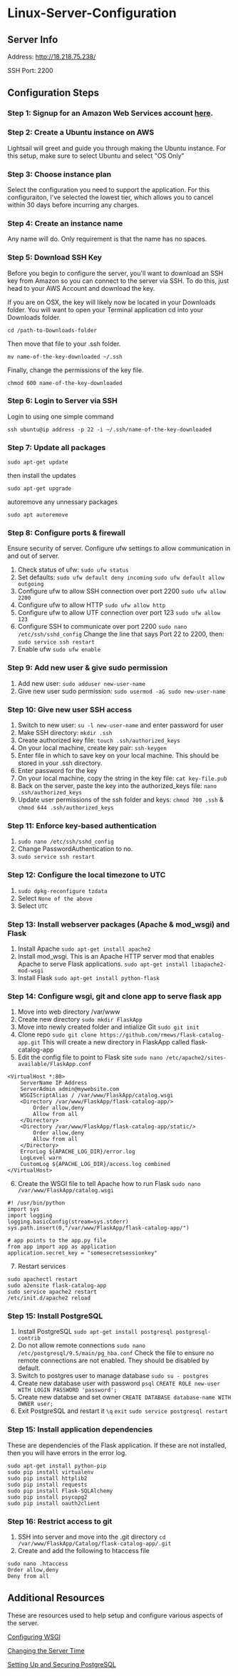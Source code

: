 # Linux-Server-Configuration

## Server Info
Address: http://18.218.75.238/

SSH Port: 2200

## Configuration Steps
### Step 1: Signup for an Amazon Web Services account [here](https://lightsail.aws.amazon.com/).

### Step 2: Create a Ubuntu instance on AWS
Lightsail will greet and guide you through making the Ubuntu instance. For this setup, make sure to select Ubuntu and select "OS Only"

### Step 3: Choose instance plan
Select the configuration you need to support the application. For this configuraiton, I've selected the lowest tier, which allows you to cancel within 30 days before incurring any charges.

### Step 4: Create an instance name
Any name will do. Only requirement is that the name has no spaces. 

### Step 5: Download SSH Key 
Before you begin to configure the server, you'll want to download an SSH key from Amazon so you can connect to the server via SSH. To do this, just head to your AWS Account and download the key. 

If you are on OSX, the key will likely now be located in your Downloads folder. You will want to open your Terminal application cd into your Downloads folder.

`cd /path-to-Downloads-folder`

Then move that file to your .ssh folder.

`mv name-of-the-key-downloaded ~/.ssh`

Finally, change the permissions of the key file.

`chmod 600 name-of-the-key-downloaded`

### Step 6: Login to Server via SSH
Login to using one simple command

`ssh ubuntu@ip address -p 22 -i ~/.ssh/name-of-the-key-downloaded`

### Step 7: Update all packages
`sudo apt-get update` 

then install the updates

`sudo apt-get upgrade`

autoremove any unnessary packages

`sudo apt autoremove`

### Step 8: Configure ports & firewall
Ensure security of server. Configure ufw settings to allow communication in and out of server. 

1. Check status of ufw: `sudo ufw status`
2. Set defaults:
`sudo ufw default deny incoming`
`sudo ufw default allow outgoing`
3. Configure ufw to allow SSH connection over port 2200
`sudo ufw allow 2200`
4. Configure ufw to allow HTTP 
`sudo ufw allow http`
4. Configure ufw to allow UTF connection over port 123
`sudo ufw allow 123`
5. Configure SSH to communicate over port 2200
`sudo nano /etc/ssh/sshd_config`
Change the line that says Port 22 to 2200, then:
`sudo service ssh restart`
6. Enable ufw
`sudo ufw enable`

### Step 9: Add new user & give sudo permission
1. Add new user: `sudo adduser new-user-name`
2. Give new user sudo permission: `sudo usermod -aG sudo new-user-name`

### Step 10: Give new user SSH access
1. Switch to new user: `su -l new-user-name` and enter password for user
2. Make SSH directory: `mkdir .ssh`
3. Create authorized key file: `touch .ssh/authorized_keys`
4. On your local machine, create key pair: `ssh-keygen`
5. Enter file in which to save key on your local machine. This should be stored in your .ssh directory.
6. Enter password for the key
7. On your local machine, copy the string in the key file: `cat key-file.pub`
8. Back on the server, paste the key into the authorized_keys file: `nano .ssh/authorized_keys`
9. Update user permissions of the ssh folder and keys: `chmod 700 .ssh` & `chmod 644 .ssh/authorized_keys`

### Step 11: Enforce key-based authentication
1. `sudo nano /etc/ssh/sshd_config`
2. Change PasswordAuthentication to no.
3. `sudo service ssh restart`

### Step 12: Configure the local timezone to UTC
1. `sudo dpkg-reconfigure tzdata`
2. Select `None of the above`
3. Select `UTC`

### Step 13: Install webserver packages (Apache & mod_wsgi) and Flask
1. Install Apache `sudo apt-get install apache2`
2. Install mod_wsgi. This is an Apache HTTP server mod that enables Apache to serve Flask applications. `sudo apt-get install libapache2-mod-wsgi`
3. Install Flask `sudo apt-get install python-flask`

### Step 14: Configure wsgi, git and clone app to serve flask app
1. Move into web directory /var/www
2. Create new directory `sudo mkdir FlaskApp`
3. Move into newly created folder and intialize Git `sudo git init`
4. Clone repo `sudo git clone https://github.com/rmews/flask-catalog-app.git` This will create a new directory in FlaskApp called flask-catalog-app
5. Edit the config file to point to Flask site `sudo nano /etc/apache2/sites-available/FlaskApp.conf`
```
<VirtualHost *:80>
    ServerName IP Address
    ServerAdmin admin@mywebsite.com 
    WSGIScriptAlias / /var/www/FlaskApp/catalog.wsgi
    <Directory /var/www/FlaskApp/flask-catalog-app/>
        Order allow,deny
        Allow from all
    </Directory>
    <Directory /var/www/FlaskApp/flask-catalog-app/static/>
        Order allow,deny
        Allow from all
    </Directory>
    ErrorLog ${APACHE_LOG_DIR}/error.log
    LogLevel warn
    CustomLog ${APACHE_LOG_DIR}/access.log combined
</VirtualHost>
```
6. Create the WSGI file to tell Apache how to run Flask `sudo nano /var/www/FlaskApp/catalog.wsgi`
```
#! /usr/bin/python
import sys
import logging
logging.basicConfig(stream=sys.stderr)
sys.path.insert(0,"/var/www/FlaskApp/flask-catalog-app/")

# app points to the app.py file
from app import app as application
application.secret_key = "somesecretsessionkey"
```
7. Restart services 
```
sudo apachectl restart
sudo a2ensite flask-catalog-app
sudo service apache2 restart
/etc/init.d/apache2 reload
```

### Step 15: Install PostgreSQL
1. Install PostgreSQL `sudo apt-get install postgresql postgresql-contrib`
2. Do not allow remote connections `sudo nano /etc/postgresql/9.5/main/pg_hba.conf`
Check the file to ensure no remote connections are not enabled. They should be disabled by default. 
3. Switch to postgres user to manage database `sudo su - postgres`
4. Create new database user with password
`psql`
`CREATE ROLE new-user WITH LOGIN PASSWORD 'password';`
5. Create new databse and set owner `CREATE DATABASE database-name WITH OWNER user;`
6. Exit PostgreSQL and restart it 
`\q`
`exit`
`sudo service postgresql restart`

### Step 15: Install application dependencies 
These are dependencies of the Flask application. If these are not installed, then you will have errors in the error log.
```
sudo apt-get install python-pip
sudo pip install virtualenv
sudo pip install httplib2
sudo pip install requests
sudo pip install Flask-SQLAlchemy
sudo pip install psycopg2
sudo pip install oauth2client
```

### Step 16: Restrict access to git
1. SSH into server and move into the .git directory `cd /var/www/FlaskApp/Catalog/flask-catalog-app/.git`
2. Create and add the following to htaccess file 
```
sudo nano .htaccess
Order allow,deny
Deny from all
```

## Additional Resources
These are resources used to help setup and configure various aspects of the server. 

[Configuring WSGI](http://amunategui.github.io/idea-to-pitch/)

[Changing the Server Time](https://askubuntu.com/questions/138423/how-do-i-change-my-timezone-to-utc-gmt)

[Setting Up and Securing PostgreSQL](https://www.digitalocean.com/community/tutorials/how-to-secure-postgresql-on-an-ubuntu-vps)
